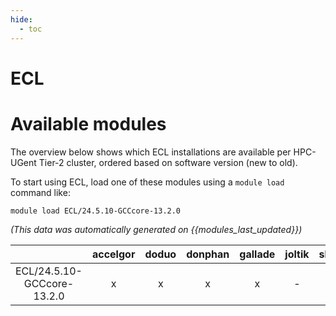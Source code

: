 ```yaml
---
hide:
  - toc
---
```


ECL
===

# Available modules


The overview below shows which ECL installations are available per HPC-UGent Tier-2 cluster, ordered based on software version (new to old).

To start using ECL, load one of these modules using a `module load` command like:

```shell
module load ECL/24.5.10-GCCcore-13.2.0
```

*(This data was automatically generated on {{modules_last_updated}})*  

| |accelgor|doduo|donphan|gallade|joltik|shinx|skitty|
| :---: | :---: | :---: | :---: | :---: | :---: | :---: | :---: |
|ECL/24.5.10-GCCcore-13.2.0|x|x|x|x|-|x|x|
